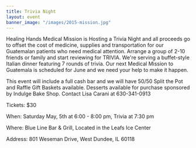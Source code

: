 ```yaml
---
title: Trivia Night
layout: event
banner_image: "/images/2015-mission.jpg"
---
```


Healing Hands Medical Mission is Hosting a Trivia Night and all proceeds go to offset the cost of medicine, supplies and transportation for our Guatemalan patients who need medical attention. Arrange a group of 2-10 friends or family and start reviewing for TRIVIA. We're serving a buffet-style Italian dinner featuring 7 rounds of trivia. Our next Medical Mission to Guatemala is scheduled for June and we need your help to make it happen.

This event will include a full cash bar and we will have 50/50 Split the Pot and Raffle Gift Baskets available. Desserts available for purchase sponsored by Indulge Bake Shop. Contact Lisa Carani at 630-341-0913

Tickets: $30

When: Saturday May, 5th at 6:00 - 8:00 pm, Trivia at 7:30 pm

Where: Blue Line Bar & Grill, Located in the Leafs Ice Center

Address: 801 Weseman Drive, West Dundee, IL 60118